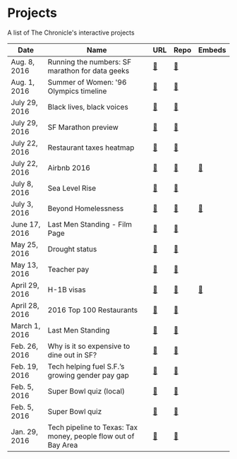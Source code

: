# Projects
A list of The Chronicle's interactive projects

 Date | Name | URL | Repo | Embeds
 --- | --- | --- | --- | ---
Aug. 8, 2016 | Running the numbers: SF marathon for data geeks | [:link:](http://projects.sfchronicle.com/2016/sf-marathon-data) | [:link:](https://github.com/sfchronicle/sfmarathon) | 
Aug. 1, 2016 | Summer of Women: '96 Olympics timeline | [:link:](http://projects.sfchronicle.com/2016/summer-of-women) | [:link:](https://github.com/sfchronicle/women-olympics-timeline) | 
July 29, 2016 | Black lives, black voices | [:link:](http://sfchronicle.com/black-voices) | [:link:](https://github.com/sfchronicle/blm) | 
July 29, 2016 | SF Marathon preview | [:link:](http://www.sfchronicle.com/bayarea/article/How-the-SF-Marathon-became-not-world-famous-but-8664413.php?t=d325298af07d4f3860&cmpid=twitter-premium) | [:link:](https://github.com/sfchronicle/sfmarathon-setup) | 
July 22, 2016 | Restaurant taxes heatmap | [:link:](http://www.sfchronicle.com/restaurants/article/Sales-tax-data-reveals-boom-and-bust-restaurant-8401462.php) | [:link:](https://github.com/sfchronicle/restauranttaxes) | 
July 22, 2016 | Airbnb 2016 | [:link:](projects.sfchronicle.com/2016/airbnb) | [:link:](https://github.com/sfchronicle/airbnb16_site) | [:link:](https://github.com/sfchronicle/airbnb2016)
July 8, 2016 | Sea Level Rise | [:link:](projects.sfchronicle.com/2016/sea-level-rise/) | [:link:](https://github.com/sfchronicle/sea-level-rise) | 
July 3, 2016 | Beyond Homelessness | [:link:](http://sfchronicle.com/homeless) | [:link:](https://github.com/sfchronicle/homeless) | [:link:](https://github.com/sfchronicle/homelessness)
June 17, 2016 | Last Men Standing - Film Page | [:link:](projects.sfchronicle.com/2016/last-men-standing-film) | [:link:](https://github.com/sfchronicle/lms-film) |
May 25, 2016 | Drought status | [:link:](http://projects.sfchronicle.com/2016/drought-status/) | [:link:](https://github.com/sfchronicle/drought-recovery-v2) | 
May 13, 2016 | Teacher pay | [:link:](http://projects.sfchronicle.com/2016/teacher-pay/) | [:link:](https://github.com/sfchronicle/teacher-pay) | 
April 29, 2016 | H-1B visas | [:link:](http://projects.sfchronicle.com/2016/visas/) | [:link:](https://github.com/sfchronicle/visas-combined) | [:link:](https://github.com/sfchronicle/visas/)
April 28, 2016 | 2016 Top 100 Restaurants | [:link:](http://projects.sfchronicle.com/2016/top-100-restaurants/) | [:link:](https://github.com/sfchronicle/top100) | 
March 1, 2016 | Last Men Standing | [:link:](http://projects.sfchronicle.com/2016/living-with-aids/) | [:link:](https://github.com/sfchronicle/pillars-among-the-ruins) | 
Feb. 26, 2016 | Why is it so expensive to dine out in SF? | [:link:](http://www.sfchronicle.com/restaurants/article/Why-is-it-so-expensive-to-dine-out-in-San-6856554.php) | [:link:](https://github.com/sfchronicle/restaurant-pricing) | 
Feb. 19, 2016 | Tech helping fuel S.F.’s growing gender pay gap | [:link:](http://www.sfchronicle.com/business/article/Tech-may-be-fueling-S-F-s-growing-gender-pay-6841471.php) | [:link:](https://github.com/sfchronicle/gender-pay-gap) | 
Feb. 5, 2016 | Super Bowl quiz (local) | [:link:](https://github.com/sfchronicle/superbowl-quiz-local) | [:link:](http://projects.sfchronicle.com/2016/superbowl-quiz-local/) | 
Feb. 5, 2016 | Super Bowl quiz | [:link:](https://github.com/sfchronicle/superbowl-quiz/) | [:link:](http://projects.sfchronicle.com/2016/superbowl-quiz/) | 
Jan. 29, 2016 | Tech pipeline to Texas: Tax money, people flow out of Bay Area | [:link:](http://www.sfchronicle.com/business/article/Tech-pipeline-to-Texas-Tax-money-employees-flow-6791524.php?t=906500b72b&cmpid=twitter-premium) | [:link:](https://github.com/sfchronicle/texas-migration-lines) | 

